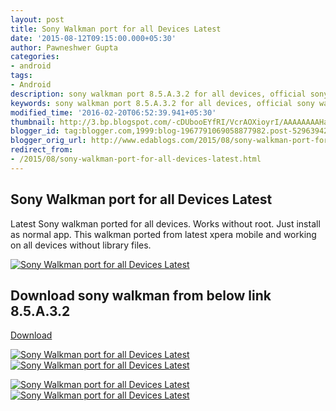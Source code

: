 ```yaml
---
layout: post
title: Sony Walkman port for all Devices Latest
date: '2015-08-12T09:15:00.000+05:30'
author: Pawneshwer Gupta
categories:
- android
tags:
- Android
description: sony walkman port 8.5.A.3.2 for all devices, official sony walkapp app for all devices, sony walkman apk for all devices download down, install walkman nor
keywords: sony walkman port 8.5.A.3.2 for all devices, official sony walkapp app for all devices, sony walkman apk for all devices download down, install walkman nor
modified_time: '2016-02-20T06:52:39.941+05:30'
thumbnail: http://3.bp.blogspot.com/-cDUbooEYfRI/VcrAOXioyrI/AAAAAAAAHa8/UKM21Z6YKD8/s72-c/sony-walkman-port-for-all-devices-latest-logo.png
blogger_id: tag:blogger.com,1999:blog-1967791069058877982.post-5296394265986057911
blogger_orig_url: http://www.edablogs.com/2015/08/sony-walkman-port-for-all-devices-latest.html
redirect_from:
- /2015/08/sony-walkman-port-for-all-devices-latest.html
---
```


## Sony Walkman port for all Devices Latest

Latest Sony walkman ported for all devices. Works without root. Just install as normal app. This walkman ported from latest xpera mobile and working on all devices without library files.

[![Sony Walkman port for all Devices Latest](http://3.bp.blogspot.com/-cDUbooEYfRI/VcrAOXioyrI/AAAAAAAAHa8/UKM21Z6YKD8/s1600/sony-walkman-port-for-all-devices-latest-logo.png "Sony Walkman port for all Devices Latest")](http://3.bp.blogspot.com/-cDUbooEYfRI/VcrAOXioyrI/AAAAAAAAHa8/UKM21Z6YKD8/s1600/sony-walkman-port-for-all-devices-latest-logo.png)

## Download sony walkman from below link 8.5.A.3.2

[Download](https://userscloud.com/7sa8d546fyi9)

[![Sony Walkman port for all Devices Latest](http://4.bp.blogspot.com/-s41fQckOJFQ/VcrAOi3-52I/AAAAAAAAHbI/8hbyQ9vJ0xQ/s320/sony-walkman-port-for-all-devices-latest-3.png "Sony Walkman port for all Devices Latest")](http://4.bp.blogspot.com/-s41fQckOJFQ/VcrAOi3-52I/AAAAAAAAHbI/8hbyQ9vJ0xQ/s1600/sony-walkman-port-for-all-devices-latest-3.png)[![Sony Walkman port for all Devices Latest](http://4.bp.blogspot.com/-8WwhQuTLNFM/VcrAIF_9qqI/AAAAAAAAHao/2h6klx4m_7w/s320/sony-walkman-port-for-all-devices-latest-1.png "Sony Walkman port for all Devices Latest")](http://4.bp.blogspot.com/-8WwhQuTLNFM/VcrAIF_9qqI/AAAAAAAAHao/2h6klx4m_7w/s1600/sony-walkman-port-for-all-devices-latest-1.png)

[![Sony Walkman port for all Devices Latest](http://1.bp.blogspot.com/-iCrW997YfTA/VcrALOuky3I/AAAAAAAAHa0/DvFL7HdaCeI/s320/sony-walkman-port-for-all-devices-latest-2.png "Sony Walkman port for all Devices Latest")](http://1.bp.blogspot.com/-iCrW997YfTA/VcrALOuky3I/AAAAAAAAHa0/DvFL7HdaCeI/s1600/sony-walkman-port-for-all-devices-latest-2.png)[![Sony Walkman port for all Devices Latest](http://4.bp.blogspot.com/-TQfdAM3mq5s/VcrALuoFtpI/AAAAAAAAHa4/eWcR4Nxqnm4/s320/sony-walkman-port-for-all-devices-latest-4.png "Sony Walkman port for all Devices Latest")](http://4.bp.blogspot.com/-TQfdAM3mq5s/VcrALuoFtpI/AAAAAAAAHa4/eWcR4Nxqnm4/s1600/sony-walkman-port-for-all-devices-latest-4.png)